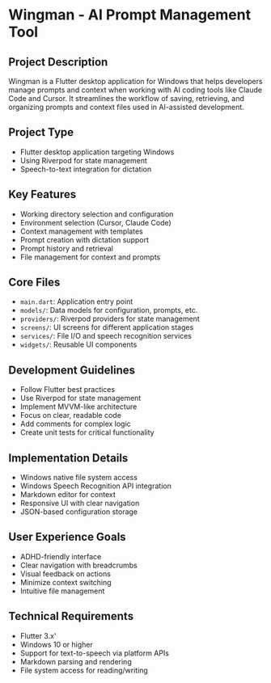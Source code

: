 # Wingman - AI Prompt Management Tool

## Project Description
Wingman is a Flutter desktop application for Windows that helps developers manage prompts and context when working with AI coding tools like Claude Code and Cursor. It streamlines the workflow of saving, retrieving, and organizing prompts and context files used in AI-assisted development.

## Project Type
- Flutter desktop application targeting Windows
- Using Riverpod for state management
- Speech-to-text integration for dictation

## Key Features
- Working directory selection and configuration
- Environment selection (Cursor, Claude Code)
- Context management with templates
- Prompt creation with dictation support
- Prompt history and retrieval
- File management for context and prompts

## Core Files
- `main.dart`: Application entry point
- `models/`: Data models for configuration, prompts, etc.
- `providers/`: Riverpod providers for state management
- `screens/`: UI screens for different application stages
- `services/`: File I/O and speech recognition services
- `widgets/`: Reusable UI components

## Development Guidelines
- Follow Flutter best practices
- Use Riverpod for state management
- Implement MVVM-like architecture
- Focus on clear, readable code
- Add comments for complex logic
- Create unit tests for critical functionality

## Implementation Details
- Windows native file system access
- Windows Speech Recognition API integration
- Markdown editor for context
- Responsive UI with clear navigation
- JSON-based configuration storage

## User Experience Goals
- ADHD-friendly interface
- Clear navigation with breadcrumbs
- Visual feedback on actions
- Minimize context switching
- Intuitive file management

## Technical Requirements
- Flutter 3.x'
- Windows 10 or higher
- Support for text-to-speech via platform APIs
- Markdown parsing and rendering
- File system access for reading/writing
